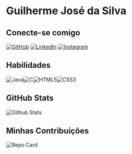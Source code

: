 # Guilherme José da Silva

## Conecte-se comigo

[![GitHub](https://img.shields.io/badge/GitHub-100000?style=for-the-badge&logo=github&logoColor=white)](https://github.com/GuigsJose)
[![LinkedIn](https://img.shields.io/badge/LinkedIn-000?style=for-the-badge&logo=linkedin&logoColor=0E76A8)](https://www.linkedin.com/in/guilherme-josé-da-silva-b00985234/)
[![Instagram](https://img.shields.io/badge/Instagram-000?style=for-the-badge&logo=instagram)](https://www.instagram.com/_guigsjoses/)

## Habilidades

![Java](https://img.shields.io/badge/Java-000?style=for-the-badge&logo=java)![C](https://img.shields.io/badge/C-000?style=for-the-badge&logo=c)![HTML5](https://img.shields.io/badge/HTML5-000?style=for-the-badge&logo=html5)![CSS3](https://img.shields.io/badge/CSS3-000?style=for-the-badge&logo=css3&logoColor=264CE4)

## GitHub Stats

![Github Stats](https://github-readme-stats.vercel.app/api?username=GuigsJose&theme=transparent&bg)

## Minhas Contribuições
![Repo Card](https://github-readme-stats.vercel.app/api/pin/?username=GuigsJose&repo=dio-lab-open-source&theme=transparent)